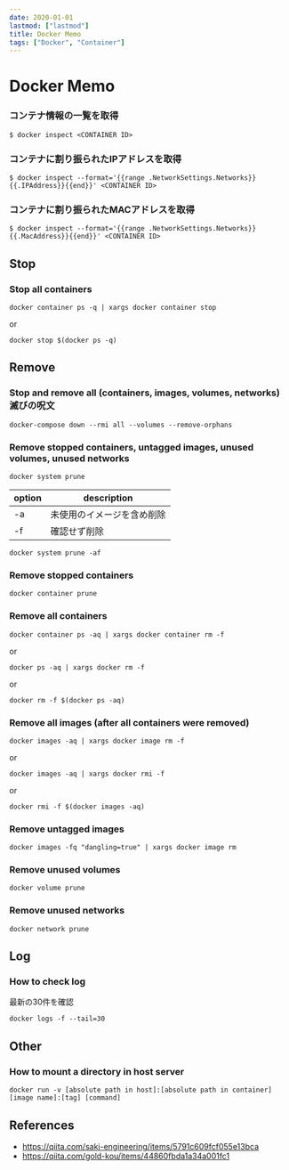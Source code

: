 ```yaml
---
date: 2020-01-01
lastmod: ["lastmod"]
title: Docker Memo
tags: ["Docker", "Container"]
---
```


# Docker Memo

### コンテナ情報の一覧を取得
```shell
$ docker inspect <CONTAINER ID>
```
### コンテナに割り振られたIPアドレスを取得
```shell
$ docker inspect --format='{{range .NetworkSettings.Networks}}{{.IPAddress}}{{end}}' <CONTAINER ID>
```

### コンテナに割り振られたMACアドレスを取得
```shell
$ docker inspect --format='{{range .NetworkSettings.Networks}}{{.MacAddress}}{{end}}' <CONTAINER ID>
```

## Stop

### Stop all containers

```shell
docker container ps -q | xargs docker container stop
```
or
```shell
docker stop $(docker ps -q)
```

## Remove

### Stop and remove all (containers, images, volumes, networks) 滅びの呪文

```shell
docker-compose down --rmi all --volumes --remove-orphans
```

### Remove stopped containers, untagged images, unused volumes, unused networks

```shell
docker system prune
```

|option|description|
|---|---|
|-a|未使用のイメージを含め削除|
|-f|確認せず削除|

```shell
docker system prune -af
```

### Remove stopped containers
```shell
docker container prune
```

### Remove all containers
```shell
docker container ps -aq | xargs docker container rm -f
```
or
```shell
docker ps -aq | xargs docker rm -f
```
or
```shell
docker rm -f $(docker ps -aq)
```

### Remove all images (after all containers were removed)

```shell
docker images -aq | xargs docker image rm -f
```
or
```shell
docker images -aq | xargs docker rmi -f
```
or
```shell
docker rmi -f $(docker images -aq)
```

### Remove untagged images

```shell
docker images -fq "dangling=true" | xargs docker image rm
```

### Remove unused volumes

```shell
docker volume prune
```

### Remove unused networks

```shell
docker network prune
```

## Log

### How to check log

最新の30件を確認
```shell
docker logs -f --tail=30
```

## Other
### How to mount a directory in host server
```shell
docker run -v [absolute path in host]:[absolute path in container] [image name]:[tag] [command]
```

## References
* https://qiita.com/saki-engineering/items/5791c609fcf055e13bca
* https://qiita.com/gold-kou/items/44860fbda1a34a001fc1